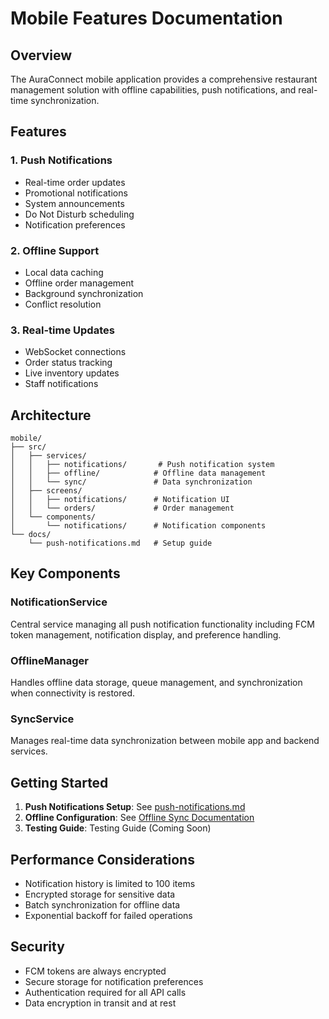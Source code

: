 # Mobile Features Documentation

## Overview

The AuraConnect mobile application provides a comprehensive restaurant management solution with offline capabilities, push notifications, and real-time synchronization.

## Features

### 1. Push Notifications
- Real-time order updates
- Promotional notifications
- System announcements
- Do Not Disturb scheduling
- Notification preferences

### 2. Offline Support
- Local data caching
- Offline order management
- Background synchronization
- Conflict resolution

### 3. Real-time Updates
- WebSocket connections
- Order status tracking
- Live inventory updates
- Staff notifications

## Architecture

```
mobile/
├── src/
│   ├── services/
│   │   ├── notifications/       # Push notification system
│   │   ├── offline/            # Offline data management
│   │   └── sync/               # Data synchronization
│   ├── screens/
│   │   ├── notifications/      # Notification UI
│   │   └── orders/             # Order management
│   └── components/
│       └── notifications/      # Notification components
└── docs/
    └── push-notifications.md   # Setup guide
```

## Key Components

### NotificationService
Central service managing all push notification functionality including FCM token management, notification display, and preference handling.

### OfflineManager
Handles offline data storage, queue management, and synchronization when connectivity is restored.

### SyncService
Manages real-time data synchronization between mobile app and backend services.

## Getting Started

1. **Push Notifications Setup**: See [push-notifications.md](./push-notifications.md)
2. **Offline Configuration**: See [Offline Sync Documentation](../offline_sync/README.md)
3. **Testing Guide**: Testing Guide (Coming Soon)

## Performance Considerations

- Notification history is limited to 100 items
- Encrypted storage for sensitive data
- Batch synchronization for offline data
- Exponential backoff for failed operations

## Security

- FCM tokens are always encrypted
- Secure storage for notification preferences
- Authentication required for all API calls
- Data encryption in transit and at rest